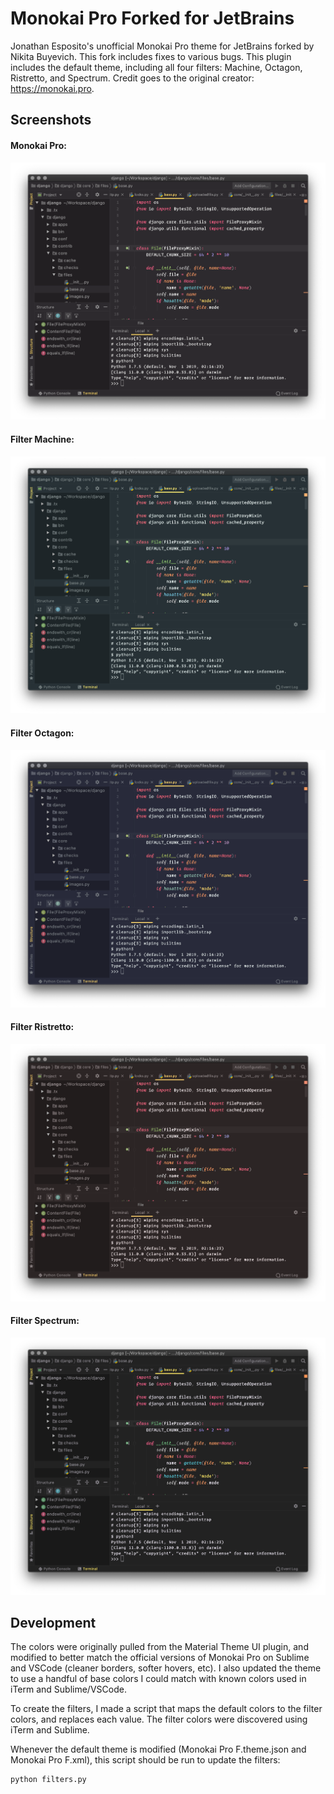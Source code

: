 # Monokai Pro Forked for JetBrains

Jonathan Esposito's unofficial Monokai Pro theme for JetBrains forked by Nikita Buyevich.
This fork includes fixes to various bugs.
This plugin includes the default theme, including all four filters: Machine, Octagon, Ristretto, and Spectrum. Credit goes to the original creator: <a href="https://monokai.pro">https://monokai.pro</a>.

## Screenshots

#### Monokai Pro:

![Monokai Pro](screenshots/default.png)

#### Filter Machine:

![Filter Machine](screenshots/machine.png)

#### Filter Octagon:

![Filter Octagon](screenshots/octagon.png)

#### Filter Ristretto:

![Filter Ristretto](screenshots/ristretto.png)

#### Filter Spectrum:

![Filter Spectrum](screenshots/spectrum.png)

## Development

The colors were originally pulled from the Material Theme UI plugin, and modified to better match the official versions of Monokai Pro on Sublime and VSCode (cleaner borders, softer hovers, etc). I also updated the theme to use a handful of base colors I could match with known colors used in iTerm and Sublime/VSCode.

To create the filters, I made a script that maps the default colors to the filter colors, and replaces each value. The filter colors were discovered using iTerm and Sublime.

Whenever the default theme is modified (Monokai Pro F.theme.json and Monokai Pro F.xml), this script should be run to update the filters:

```python
python filters.py
```
